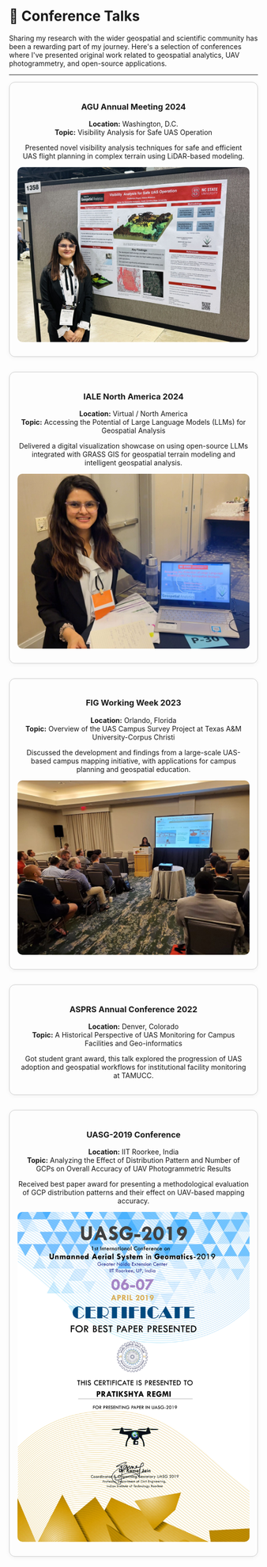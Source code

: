
# 🎤 Conference Talks

Sharing my research with the wider geospatial and scientific community has been a rewarding part of my journey. Here's a selection of conferences where I've presented original work related to geospatial analytics, UAV photogrammetry, and open-source applications.

---

<div style="display: flex; flex-wrap: wrap; gap: 30px; justify-content: center;">

<!-- AGU 2024 -->
<div style="flex: 1 1 400px; max-width: 600px; border: 1px solid #ccc; border-radius: 12px; padding: 16px; box-shadow: 0 2px 8px rgba(0,0,0,0.05); text-align: center;">

  <h3>AGU Annual Meeting 2024</h3>
  <p><strong>Location:</strong> Washington, D.C.<br><strong>Topic:</strong> Visibility Analysis for Safe UAS Operation</p>
  <p>Presented novel visibility analysis techniques for safe and efficient UAS flight planning in complex terrain using LiDAR-based modeling.</p>
  <img src="/assets/img/agu1.jpg" alt="AGU 2024 Presentation" style="width: 100%; border-radius: 10px; margin-bottom: 10px;">
</div>

<!-- IALE 2024 -->
<div style="flex: 1 1 400px; max-width: 600px; border: 1px solid #ccc; border-radius: 12px; padding: 16px; box-shadow: 0 2px 8px rgba(0,0,0,0.05); text-align: center;">
  <h3>IALE North America 2024</h3>
  <p><strong>Location:</strong> Virtual / North America<br><strong>Topic:</strong> Accessing the Potential of Large Language Models (LLMs) for Geospatial Analysis</p>
  <p>Delivered a digital visualization showcase on using open-source LLMs integrated with GRASS GIS for geospatial terrain modeling and intelligent geospatial analysis.</p>
  <img src="/assets/img/iale.jpeg" alt="IALE 2024 Presentation" style="width: 100%; border-radius: 10px; margin-bottom: 10px;">
</div>

<!-- FIG 2023 -->
<div style="flex: 1 1 400px; max-width: 600px; border: 1px solid #ccc; border-radius: 12px; padding: 16px; box-shadow: 0 2px 8px rgba(0,0,0,0.05); text-align: center;">

  <h3>FIG Working Week 2023</h3>
  <p><strong>Location:</strong> Orlando, Florida<br><strong>Topic:</strong> Overview of the UAS Campus Survey Project at Texas A&M University-Corpus Christi</p>
  <p>Discussed the development and findings from a large-scale UAS-based campus mapping initiative, with applications for campus planning and geospatial education.</p>
  <img src="/assets/img/fig2.jpg" alt="FIG 2023 Presentation" style="width: 100%; border-radius: 10px; margin-bottom: 10px;">
</div>

<!-- ASPRS 2022 -->
<div style="flex: 1 1 400px; max-width: 600px; border: 1px solid #ccc; border-radius: 12px; padding: 16px; box-shadow: 0 2px 8px rgba(0,0,0,0.05); text-align: center;">
  <h3>ASPRS Annual Conference 2022</h3>
  <p><strong>Location:</strong> Denver, Colorado<br><strong>Topic:</strong> A Historical Perspective of UAS Monitoring for Campus Facilities and Geo-informatics</p>
  <p>Got student grant award, this talk explored the progression of UAS adoption and geospatial workflows for institutional facility monitoring at TAMUCC.</p>
</div>

<!-- UASG 2019 -->
<div style="flex: 1 1 400px; max-width: 600px; border: 1px solid #ccc; border-radius: 12px; padding: 16px; box-shadow: 0 2px 8px rgba(0,0,0,0.05); text-align: center;">

  <h3>UASG-2019 Conference</h3>
  <p><strong>Location:</strong> IIT Roorkee, India<br><strong>Topic:</strong> Analyzing the Effect of Distribution Pattern and Number of GCPs on Overall Accuracy of UAV Photogrammetric Results</p>
  <p>Received best paper award for presenting a methodological evaluation of GCP distribution patterns and their effect on UAV-based mapping accuracy.</p>
    <img src="/assets/img/UASG.jpg" alt="UASG 2019 Presentation" style="width: 100%; border-radius: 10px; margin-bottom: 10px;">
</div>

</div>
